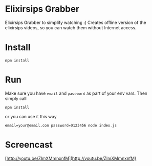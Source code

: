 Elixirsips Grabber
===================

Elixirsips Grabber to simplify watching :)
Creates offline version of the elixirsips videos, so you can watch them without Internet access.

Install
==================
`npm install`

Run
==================
Make sure you have `email` and `password` as part of your env vars. Then simply call

`npm install`

or you can use it this way

`email=your@email.com password=0123456 node index.js`

Screencast
=================
[http://youtu.be/ZImXMmnxnfM](http://youtu.be/ZImXMmnxnfM)
